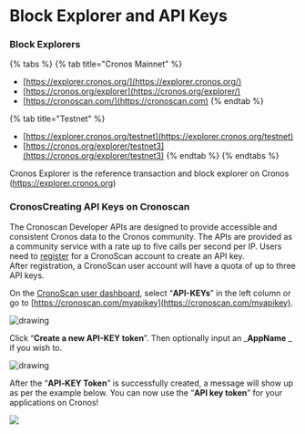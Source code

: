 # Block Explorer and API Keys

### Block Explorers

{% tabs %}
{% tab title="Cronos Mainnet" %}
* [https://explorer.cronos.org/](https://explorer.cronos.org/)
* [https://cronos.org/explorer](https://cronos.org/explorer/)
* [https://cronoscan.com/](https://cronoscan.com)
{% endtab %}

{% tab title="Testnet" %}
* [https://explorer.cronos.org/testnet](https://explorer.cronos.org/testnet)
* [https://cronos.org/explorer/testnet3](https://cronos.org/explorer/testnet3)
{% endtab %}
{% endtabs %}

Cronos Explorer is the reference transaction and block explorer on Cronos (https://explorer.cronos.org)

### **CronosCreating API Keys on Cronoscan**

The Cronoscan Developer APIs are designed to provide accessible and consistent Cronos data to the Cronos community. The APIs are provided as a community service with a rate up to five calls per second per IP. Users need to [register](https://cronoscan.com/register) for a CronoScan account to create an API key.\
After registration, a CronoScan user account will have a quota of up to three API keys.

On the [CronoScan user dashboard](https://cronoscan.com/myaccount), select “**API-KEYs**” in the left column or go to [https://cronoscan.com/myapikey](https://cronoscan.com/myapikey).

![drawing](assets/myapikey-page.png)

Click “**Create a new API-KEY token**”. Then optionally input an \_**AppName** \_ if you wish to.

![drawing](assets/create-apikey.png)

After the “**API**_**-**_**KEY Token**” is successfully created, a message will show up as per the example below. You can now use the “**API key token**” for your applications on Cronos!

![](<../.gitbook/assets/image (1) (1) (1).png>)
